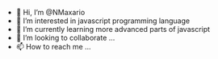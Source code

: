 - 👋 Hi, I’m @NMaxario
- 👀 I’m interested in javascript programming language 
- 🌱 I’m currently learning more advanced parts of javascript 
- 💞️ I’m looking to collaborate ...
- 📫 How to reach me ...

<!---
NMaxario/NMaxario is a ✨ special ✨ repository because its `README.md` (this file) appears on your GitHub profile.
You can click the Preview link to take a look at your changes.
--->
